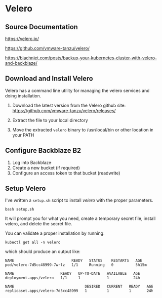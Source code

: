 # Velero

## Source Documentation
https://velero.io/

https://github.com/vmware-tanzu/velero/

https://blachniet.com/posts/backup-your-kubernetes-cluster-with-velero-and-backblaze/

## Download and Install Velero
Velero has a command line utility for managing the velero services and doing installation.  

1. Download the latest version from the Velero github site:
			https://github.com/vmware-tanzu/velero/releases/

2. Extract the file to your local directory
3. Move the extracted `velero` binary to /usr/local/bin or other location in your PATH

## Configure Backblaze B2

1. Log into Backblaze
2. Create a new bucket (if required)
3. Configure an access token to that bucket (readwrite)

## Setup Velero
I've written a `setup.sh` script to install *velero* with the proper parameters.
```
bash setup.sh
```
It will prompt you for what you need, create a temporary secret file, install velero, and delete the secret file.

You can validate a proper installation by running:
```
kubectl get all -n velero
```
which should produce an output like:
```
NAME                          READY   STATUS    RESTARTS   AGE
pod/velero-7d5cc48999-7wrlz   1/1     Running   0          5h15m

NAME                     READY   UP-TO-DATE   AVAILABLE   AGE
deployment.apps/velero   1/1     1            1           24h

NAME                                DESIRED   CURRENT   READY   AGE
replicaset.apps/velero-7d5cc48999   1         1         1       24h
```
